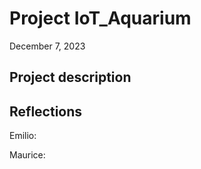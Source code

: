 # Project IoT_Aquarium
December 7, 2023 

## Project description


## Reflections
Emilio:

Maurice: 
    
